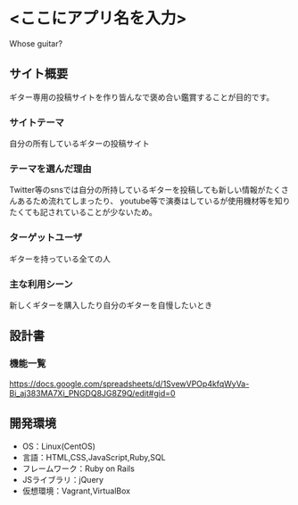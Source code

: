 # <ここにアプリ名を入力>
Whose guitar?
## サイト概要
ギター専用の投稿サイトを作り皆んなで褒め合い鑑賞することが目的です。

### サイトテーマ
自分の所有しているギターの投稿サイト

### テーマを選んだ理由
Twitter等のsnsでは自分の所持しているギターを投稿しても新しい情報がたくさんあるため流れてしまったり、
youtube等で演奏はしているが使用機材等を知りたくても記されていることが少ないため。
### ターゲットユーザ
ギターを持っている全ての人

### 主な利用シーン
新しくギターを購入したり自分のギターを自慢したいとき

## 設計書

### 機能一覧
https://docs.google.com/spreadsheets/d/1SvewVPOp4kfqWyVa-Bi_aj383MA7Xi_PNGDQ8JG8Z9Q/edit#gid=0

## 開発環境
- OS：Linux(CentOS)
- 言語：HTML,CSS,JavaScript,Ruby,SQL
- フレームワーク：Ruby on Rails
- JSライブラリ：jQuery
- 仮想環境：Vagrant,VirtualBox
